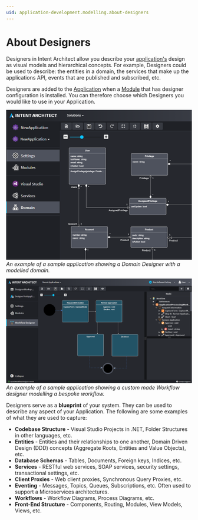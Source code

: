 ```yaml
---
uid: application-development.modelling.about-designers
---
```

# About Designers

Designers in Intent Architect allow you describe your [application's](xref:application-development.applications-and-solutions.about-applications) design as visual models and hierarchical concepts. For example, Designers could be used to describe: the entities in a domain, the services that make up the applications API, events that are published and subscribed, etc.

Designers are added to the [Application](xref:application-development.applications-and-solutions.about-applications) when a [Module](xref:application-development.applications-and-solutions.about-modules) that has designer configuration is installed. You can therefore choose which Designers you would like to use in your Application.

![Domain Designer](images/designers-domain.png)
_An example of a sample application showing a Domain Designer with a modelled domain._

![Workflow Designer](images/designers-workflow.png)
_An example of a sample application showing a custom made Workflow designer modelling a bespoke workflow._

Designers serve as a **blueprint** of your system. They can be used to describe any aspect of your Application. The following are some examples of what they are used to capture:

- **Codebase Structure** - Visual Studio Projects in .NET, Folder Structures in other languages, etc.
- **Entities** - Entities and their relationships to one another, Domain Driven Design (DDD) concepts (Aggregate Roots, Entities and Value Objects), etc.
- **Database Schemas** - Tables, Documents, Foreign keys, Indices, etc.
- **Services** - RESTful web services, SOAP services, security settings, transactional settings, etc.
- **Client Proxies** - Web client proxies, Synchronous Query Proxies, etc.
- **Eventing** - Messages, Topics, Queues, Subscriptions, etc. Often used to support a Microservices architectures.
- **Workflows** - Workflow Diagrams, Process Diagrams, etc.
- **Front-End Structure** - Components, Routing, Modules, View Models, Views, etc.
